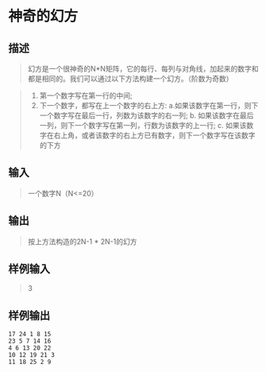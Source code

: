 # 神奇的幻方

## 描述

>幻方是一个很神奇的N*N矩阵，它的每行、每列与对角线，加起来的数字和都是相同的。我们可以通过以下方法构建一个幻方。（阶数为奇数）

>1. 第一个数字写在第一行的中间;
>2. 下一个数字，都写在上一个数字的右上方:
>    a.如果该数字在第一行，则下一个数字写在最后一行，列数为该数字的右一列;
>    b. 如果该数字在最后一列，则下一个数字写在第一列，行数为该数字的上一行;
>    c. 如果该数字在右上角，或者该数字的右上方已有数字，则下一个数字写在该数字的下方

## 输入

>一个数字N（N<=20）

## 输出

>按上方法构造的2N-1 * 2N-1的幻方

## 样例输入

>3

## 样例输出
```
17 24 1 8 15
23 5 7 14 16
4 6 13 20 22
10 12 19 21 3
11 18 25 2 9
```